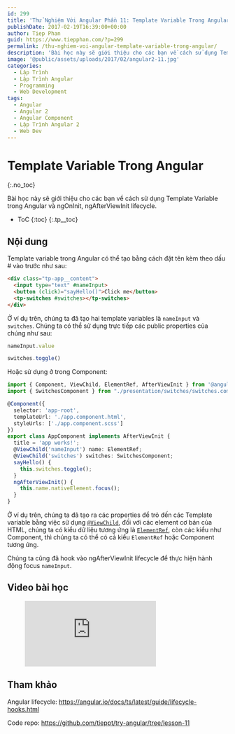 ```yaml
---
id: 299
title: 'Thử Nghiệm Với Angular Phần 11: Template Variable Trong Angular'
publishDate: 2017-02-19T16:39:00+00:00
author: Tiep Phan
guid: https://www.tiepphan.com/?p=299
permalink: /thu-nghiem-voi-angular-template-variable-trong-angular/
description: 'Bài học này sẽ giới thiệu cho các bạn về cách sử dụng Template Variable trong Angular và ngOnInit, ngAfterViewInit lifecycle.'
image: '@public/assets/uploads/2017/02/angular2-11.jpg'
categories:
  - Lập Trình
  - Lập Trình Angular
  - Programming
  - Web Development
tags:
  - Angular
  - Angular 2
  - Angular Component
  - Lập Trình Angular 2
  - Web Dev
---
```

# Template Variable Trong Angular
{:.no_toc}

Bài học này sẽ giới thiệu cho các bạn về cách sử dụng Template Variable trong Angular và ngOnInit, ngAfterViewInit lifecycle.

* ToC
{:toc}
{:.tp__toc}

## Nội dung

Template variable trong Angular có thể tạo bằng cách đặt tên kèm theo dấu # vào trước như sau:

```html
<div class="tp-app__content">
  <input type="text" #nameInput>
  <button (click)="sayHello()">Click me</button>
  <tp-switches #switches></tp-switches>
</div>
```

Ở ví dụ trên, chúng ta đã tạo hai template variables là `nameInput` và `switches`. Chúng ta có thể sử dụng trực tiếp các public properties của chúng như sau:

```ts
nameInput.value

switches.toggle()
```

Hoặc sử dụng ở trong Component:

```ts
import { Component, ViewChild, ElementRef, AfterViewInit } from '@angular/core';
import { SwitchesComponent } from "./presentation/switches/switches.component";

@Component({
  selector: 'app-root',
  templateUrl: './app.component.html',
  styleUrls: ['./app.component.scss']
})
export class AppComponent implements AfterViewInit {
  title = 'app works!';
  @ViewChild('nameInput') name: ElementRef;
  @ViewChild('switches') switches: SwitchesComponent;
  sayHello() {
    this.switches.toggle();
  }
  ngAfterViewInit() {
    this.name.nativeElement.focus();
  }
}
```

Ở ví dụ trên, chúng ta đã tạo ra các properties để trỏ đến các Template variable bằng việc sử dụng <a href="https://angular.io/docs/ts/latest/api/core/index/ViewChild-decorator.html" target="_blank" rel="noopener noreferrer">`@ViewChild`</a>, đối với các element cơ bản của HTML, chúng ta có kiểu dữ liệu tương ứng là <a href="https://angular.io/docs/ts/latest/api/core/index/ElementRef-class.html" target="_blank" rel="noopener noreferrer">`ElementRef`</a>, còn các kiểu như Component, thì chúng ta có thể có cả kiểu `ElementRef` hoặc Component tương ứng.

Chúng ta cũng đã hook vào ngAfterViewInit lifecycle để thực hiện hành động focus `nameInput`.

## Video bài học
  
<figure class="video_container">
  <iframe src="https://www.youtube.com/embed/SchaoGakNEg" frameborder="0" allowfullscreen="true"> </iframe>
</figure>

## Tham khảo

Angular lifecycle: <a href="https://angular.io/docs/ts/latest/guide/lifecycle-hooks.html" target="_blank" rel="noopener noreferrer">https://angular.io/docs/ts/latest/guide/lifecycle-hooks.html</a>

Code repo: <a href="https://github.com/tieppt/try-angular/tree/lesson-11" target="_blank" rel="noopener noreferrer">https://github.com/tieppt/try-angular/tree/lesson-11</a>
